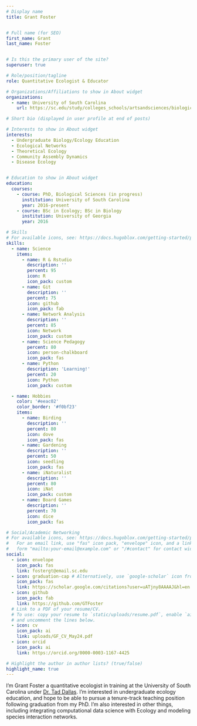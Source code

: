 ```yaml
---
# Display name
title: Grant Foster


# Full name (for SEO)
first_name: Grant
last_name: Foster


# Is this the primary user of the site?
superuser: true

# Role/position/tagline
role: Quantitative Ecologist & Educator

# Organizations/Affiliations to show in About widget
organizations:
  - name: University of South Carolina
    url: https://sc.edu/study/colleges_schools/artsandsciences/biological_sciences/our_people/directory/foster_grant.php

# Short bio (displayed in user profile at end of posts)

# Interests to show in About widget
interests:
  - Undergraduate Biology/Ecology Education
  - Ecological Networks
  - Theoretical Ecology 
  - Community Assembly Dynamics
  - Disease Ecology


# Education to show in About widget
education:
  courses:
    - course: PhD, Biological Sciences (in progress)
      institution: University of South Carolina
      year: 2016-present
    - course: BSc in Ecology; BSc in Biology
      institution: University of Georgia
      year: 2016

# Skills
# For available icons, see: https://docs.hugoblox.com/getting-started/page-builder/#icons
skills:
  - name: Science
    items:
      - name: R & Rstudio
        description: ''
        percent: 95
        icon: R
        icon_pack: custom
      - name: Git
        description: ''
        percent: 75
        icon: github
        icon_pack: fab
      - name: Network Analysis
        description: ''
        percent: 85
        icon: Network
        icon_pack: custom
      - name: Science Pedagogy
        percent: 80
        icon: person-chalkboard
        icon_pack: fas
      - name: Python
        description: 'Learning!'
        percent: 20
        icon: Python
        icon_pack: custom

  - name: Hobbies
    color: '#eeac02'
    color_border: '#f0bf23'
    items:
      - name: Birding
        description: ''
        percent: 80
        icon: dove
        icon_pack: fas
      - name: Gardening
        description: ''
        percent: 50
        icon: seedling
        icon_pack: fas
      - name: iNaturalist
        description: ''
        percent: 80
        icon: iNat
        icon_pack: custom
      - name: Board Games
        description: ''
        percent: 70
        icon: dice
        icon_pack: fas

# Social/Academic Networking
# For available icons, see: https://docs.hugoblox.com/getting-started/page-builder/#icons
#   For an email link, use "fas" icon pack, "envelope" icon, and a link in the
#   form "mailto:your-email@example.com" or "/#contact" for contact widget.
social:
  - icon: envelope
    icon_pack: fas
    link: fostergt@email.sc.edu
  - icon: graduation-cap # Alternatively, use `google-scholar` icon from `ai` icon pack
    icon_pack: fas
    link: https://scholar.google.com/citations?user=uATjny8AAAAJ&hl=en
  - icon: github
    icon_pack: fab
    link: https://github.com/GTFoster
  # Link to a PDF of your resume/CV.
  # To use: copy your resume to `static/uploads/resume.pdf`, enable `ai` icons in `params.yaml`,
  # and uncomment the lines below.
  - icon: cv
    icon_pack: ai
    link: uploads/GF_CV_May24.pdf
  - icon: orcid
    icon_pack: ai 
    link: https://orcid.org/0000-0003-1167-4425

# Highlight the author in author lists? (true/false)
highlight_name: true
---
```


I’m Grant Foster a quantitative ecologist in training at the University of South Carolina under [Dr. Tad Dallas](https://taddallas.github.io/). I’m interested in undergraduate ecology education, and hope to be able to pursue a tenure-track teaching position following graduation from my PhD. I’m also interested in other things, including integrating computational data science with Ecology and modeling species interaction networks.

